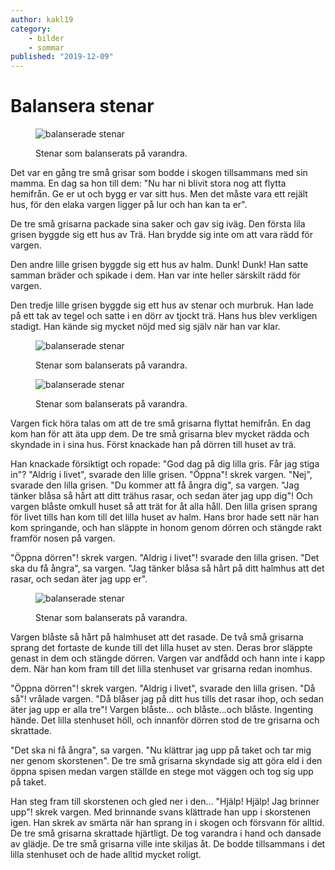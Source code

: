 ```yaml
---
author: kakl19
category:
    - bilder
    - sommar
published: "2019-12-09"
---
```

Balansera stenar
==================================
<figure class="figure left w33">
    <img src="image/balanserade_stenar.jpg?w=300&sharpen" alt="balanserade stenar">
    <figcaption>
        <p>Stenar som balanserats på varandra.</p>
    </figcaption>
</figure>


Det var en gång tre små grisar som bodde i skogen tillsammans med sin mamma. En dag sa hon till dem: "Nu har ni blivit stora nog att flytta hemifrån. Ge er ut och bygg er var sitt hus. Men det måste vara ett rejält hus, för den elaka vargen ligger på lur och han kan ta er".

De tre små grisarna packade sina saker och gav sig iväg. Den första lila grisen byggde sig ett hus av Trä. Han brydde sig inte om att vara rädd för vargen.

Den andre lille grisen byggde sig ett hus av halm. Dunk! Dunk! Han satte samman bräder och spikade i dem. Han var inte heller särskilt rädd för vargen.

Den tredje lille grisen byggde sig ett hus av stenar och murbruk. Han lade på ett tak av tegel och satte i en dörr av tjockt trä. Hans hus blev verkligen stadigt. Han kände sig mycket nöjd med sig själv när han var klar.

<!--more-->

<figure class="figure center">
    <img src="image/balanserade_stenar.jpg?area=25,0,30,0" alt="balanserade stenar">
    <figcaption>
        <p>Stenar som balanserats på varandra.</p>
    </figcaption>
</figure>

<figure class="figure right w50">
    <img src="image/balanserade_stenar.jpg?area=22,15,5,0&w=400&sharpen&f=grayscale" alt="balanserade stenar">
    <figcaption>
        <p>Stenar som balanserats på varandra.</p>
    </figcaption>
</figure>

Vargen fick höra talas om att de tre små grisarna flyttat hemifrån. En dag kom han för att äta upp dem. De tre små grisarna blev mycket rädda och skyndade in i sina hus. Först knackade han på dörren till huset av trä.

Han knackade försiktigt och ropade: "God dag på dig lilla gris. Får jag stiga in"? "Aldrig i livet", svarade den lille grisen. "Öppna"! skrek vargen. "Nej", svarade den lilla grisen. "Du kommer att få ångra dig", sa vargen. "Jag tänker blåsa så hårt att ditt trähus rasar, och sedan äter jag upp dig"! Och vargen blåste omkull huset så att trät for åt alla håll. Den lilla grisen sprang för livet tills han kom till det lilla huset av halm. Hans bror hade sett när han kom springande, och han släppte in honom genom dörren och stängde rakt framför nosen på vargen.

"Öppna dörren"! skrek vargen. "Aldrig i livet"! svarade den lilla grisen. "Det ska du få ångra", sa vargen. "Jag tänker blåsa så hårt på ditt halmhus att det rasar, och sedan äter jag upp er".

<figure class="figure left w50">
    <img src="image/balanserade_stenar.jpg?area=25,30,30,0&w=400&sharpen" alt="balanserade stenar">
    <figcaption>
        <p>Stenar som balanserats på varandra.</p>
    </figcaption>
</figure>

Vargen blåste så hårt på halmhuset att det rasade. De två små grisarna sprang det fortaste de kunde till det lilla huset av sten. Deras bror släppte genast in dem och stängde dörren.
Vargen var andfådd och hann inte i kapp dem. När han kom fram till det lilla stenhuset var grisarna redan inomhus.

"Öppna dörren"! skrek vargen. "Aldrig i livet", svarade den lilla grisen. "Då så"! vrålade vargen. "Då blåser jag på ditt hus tills det rasar ihop, och sedan äter jag upp er alla tre"! Vargen blåste... och blåste...och blåste. Ingenting hände. Det lilla stenhuset höll, och innanför dörren stod de tre grisarna och skrattade.

"Det ska ni få ångra", sa vargen. "Nu klättrar jag upp på taket och tar mig ner genom skorstenen". De tre små grisarna skyndade sig att göra eld i den öppna spisen medan vargen ställde en stege mot väggen och tog sig upp på taket.

Han steg fram till skorstenen och gled ner i den... "Hjälp! Hjälp! Jag brinner upp"! skrek vargen. Med brinnande svans klättrade han upp i skorstenen igen. Han skrek av smärta när han sprang in i skogen och försvann för alltid. De tre små grisarna skrattade hjärtligt. De tog varandra i hand och dansade av glädje. De tre små grisarna ville inte skiljas åt. De bodde tillsammans i det lilla stenhuset och de hade alltid mycket roligt.
